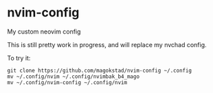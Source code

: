 # nvim-config

My custom neovim config

This is still pretty work in progress, 
and will replace my nvchad config.

To try it: 
```
git clone https://github.com/magokstad/nvim-config ~/.config
mv ~/.config/nvim ~/.config/nvimbak_b4_mago
mv ~/.config/nvim-config ~/.config/nvim
```

